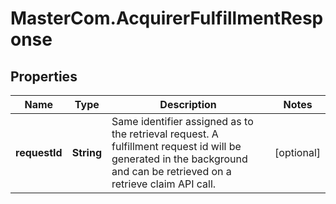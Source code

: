 # MasterCom.AcquirerFulfillmentResponse

## Properties

Name | Type | Description | Notes
------------ | ------------- | ------------- | -------------
**requestId** | **String** | Same identifier assigned as to the retrieval request. A fulfillment request id will be generated in the background and can be retrieved on a retrieve claim API call. | [optional] 



